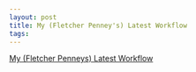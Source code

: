 ```yaml
---
layout: post
title: My (Fletcher Penney's) Latest Workflow
tags: 
---
```

[My (Fletcher Penneys) Latest Workflow][1]

[1]: http://fletcherpenney.net/2011/02/my_latest_workflow.html


